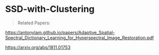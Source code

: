 # SSD-with-Clustering

> Related Papers:

https://antonylam.github.io/papers/Adaptive_Spatial-Spectral_Dictionary_Learning_for_Hyperspectral_Image_Restoration.pdf

https://arxiv.org/abs/1811.01753
